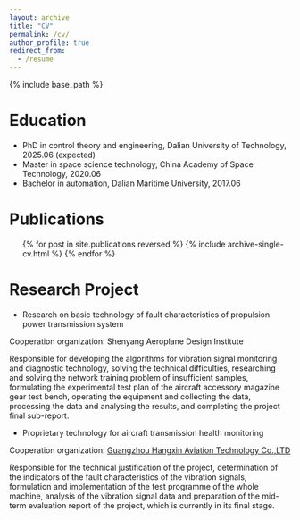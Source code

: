 ```yaml
---
layout: archive
title: "CV"
permalink: /cv/
author_profile: true
redirect_from:
  - /resume
---
```


{% include base_path %}

Education
======
* PhD in control theory and engineering, Dalian University of Technology, 2025.06 (expected)
* Master in space science technology, China Academy of Space Technology, 2020.06
* Bachelor in automation, Dalian Maritime University, 2017.06

Publications
======
  <ul>{% for post in site.publications reversed %}
    {% include archive-single-cv.html %}
  {% endfor %}</ul>

Research Project
======
* Research on basic technology of fault characteristics of propulsion power transmission system

Cooperation organization: Shenyang Aeroplane Design Institute

Responsible for developing the algorithms for vibration signal monitoring and diagnostic technology, solving the technical difficulties, researching and solving the network training problem of insufficient samples, formulating the experimental test plan of the aircraft accessory magazine gear test bench, operating the equipment and collecting the data, processing the data and analysing the results, and completing the project final sub-report.

* Proprietary technology for aircraft transmission health monitoring
  
Cooperation organization: [Guangzhou Hangxin Aviation Technology Co.,LTD](http://hangxin.com/index.aspx)

Responsible for the technical justification of the project, determination of the indicators of the fault characteristics of the vibration signals, formulation and implementation of the test programme of the whole machine, analysis of the vibration signal data and preparation of the mid-term evaluation report of the project, which is currently in its final stage.

